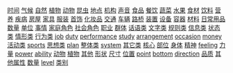 [时间](/pages/-时间.md) [气候](/pages/-气候.md) [自然](/pages/-自然.md) [植物](/pages/-植物.md) [动物](/pages/-动物.md) [昆虫](/pages/-昆虫.md) [地点](/pages/-地点.md) [机构](/pages/-机构.md) [声音](/pages/-声音.md) [食品](/pages/-食品.md) [餐饮](/pages/-餐饮.md) [蔬菜](/pages/-蔬菜.md) [水果](/pages/-水果.md) [食材](/pages/-食材.md) [饮料](/pages/-饮料.md) [营养](/pages/-营养.md) [疾病](/pages/-疾病.md) [房屋](/pages/-房屋.md) [家具](/pages/-家具.md) [服装](/pages/-服装.md) [首饰](/pages/-首饰.md) [化妆品](/pages/-化妆品.md) [交通](/pages/-交通.md) [车辆](/pages/-车辆.md) [路桥](/pages/-路桥.md) [装置](/pages/-装置.md) [设备](/pages/-设备.md) [容器](/pages/-容器.md) [材料](/pages/-材料.md) [日常用品](/pages/-日常用品.md) [数量](/pages/-数量.md) [单位](/pages/-单位.md) [事情](/pages/-事情.md) [家庭角色](/pages/-家庭角色.md) [社会角色](/pages/-社会角色.md) [职业](/pages/-职业.md) [群体](/pages/-群体.md) [话语类](/pages/-话语类.md) [文字类](/pages/-文字类.md) [规则类](/pages/-规则类.md) [信息类](/pages/-信息类.md) [状态类](/pages/-状态类.md) [情形类](/pages/-情形类.md) [行为类](/pages/-行为类.md) [job](/pages/-job.md) [duty](/pages/-duty.md) [performance](/pages/-performance.md) [study](/pages/-study.md) [arrangement](/pages/-arrangement.md) [occasion](/pages/-occasion.md) [money](/pages/-money.md) [活动类](/pages/-活动类.md) [sports](/pages/-sports.md) [思想类](/pages/-思想类.md) [plan](/pages/-plan.md) [整体类](/pages/-整体类.md) [system](/pages/-system.md) [其它类](/pages/-其它类.md) [核心](/pages/-核心.md) [部位](/pages/-部位.md) [身体](/pages/-身体.md) [精神](/pages/-精神.md) [feeling](/pages/-feeling.md) [力量](/pages/-力量.md) [power](/pages/-power.md) [ability](/pages/-ability.md) [动物](/pages/-动物.md) [植物](/pages/-植物.md) [其他](/pages/-其他.md) [形状](/pages/-形状.md) [尺寸](/pages/-尺寸.md) [位置](/pages/-位置.md) [point](/pages/-point.md) [bottom](/pages/-bottom.md) [direction](/pages/-direction.md) [品质](/pages/-品质.md) [其他属性](/pages/-其他属性.md) [数量](/pages/-数量.md) [level](/pages/-level.md) [类别](/pages/-类别.md)